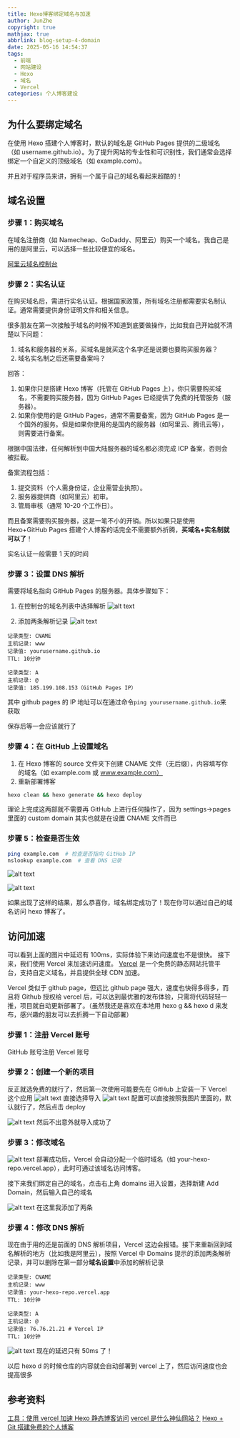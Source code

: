 ```yaml
---
title: Hexo博客绑定域名与加速
author: JunZhe
copyright: true
mathjax: true
abbrlink: blog-setup-4-domain
date: 2025-05-16 14:54:37
tags:
  - 前端
  - 网站建设
  - Hexo
  - 域名
  - Vercel
categories: 个人博客建设
---
```


## 为什么要绑定域名

在使用 Hexo 搭建个人博客时，默认的域名是 GitHub Pages 提供的二级域名（如 username.github.io）。为了提升网站的专业性和可识别性，我们通常会选择绑定一个自定义的顶级域名（如 example.com）。

并且对于程序员来讲，拥有一个属于自己的域名看起来超酷的！

## 域名设置

### 步骤 1：购买域名

在域名注册商（如 Namecheap、GoDaddy、阿里云）购买一个域名。我自己是用的是阿里云，可以选择一些比较便宜的域名。

[阿里云域名控制台](https://dc.console.aliyun.com/#/overview)

### 步骤 2：实名认证

在购买域名后，需进行实名认证。根据国家政策，所有域名注册都需要实名制认证。通常需要提供身份证明文件和相关信息。

很多朋友在第一次接触于域名的时候不知道到底要做操作，比如我自己开始就不清楚以下问题：

1. 域名和服务器的关系，买域名是就买这个名字还是说要也要购买服务器？
2. 域名实名制之后还需要备案吗？

回答：

1. 如果你只是搭建 Hexo 博客（托管在 GitHub Pages 上），你只需要购买域名，不需要购买服务器，因为 GitHub Pages 已经提供了免费的托管服务（服务器）。
2. 如果你使用的是 GitHub Pages，通常不需要备案，因为 GitHub Pages 是一个国外的服务。但是如果你使用的是国内的服务器（如阿里云、腾讯云等），则需要进行备案。

根据中国法律，任何解析到中国大陆服务器的域名都必须完成 ICP 备案，否则会被拦截。

备案流程包括：

1. 提交资料（个人需身份证，企业需营业执照）。
2. 服务器提供商（如阿里云）初审。
3. 管局审核（通常 10-20 个工作日）。

而且备案需要购买服务器，这是一笔不小的开销。所以如果只是使用 Hexo+GitHub Pages 搭建个人博客的话完全不需要额外折腾，**买域名+实名制就可以了**！

实名认证一般需要 1 天的时间

### 步骤 3：设置 DNS 解析

需要将域名指向 GitHub Pages 的服务器。具体步骤如下：

1. 在控制台的域名列表中选择解析
   ![alt text](image-2.png)

1. 添加两条解析记录
   ![alt text](image-3.png)

```
记录类型: CNAME
主机记录: www
记录值: yourusername.github.io
TTL: 10分钟
```

```
记录类型: A
主机记录: @
记录值: 185.199.108.153（GitHub Pages IP）
```

其中 github pages 的 IP 地址可以在通过命令`ping yourusername.github.io`来获取

保存后等一会应该就行了

### 步骤 4：在 GitHub 上设置域名

1. 在 Hexo 博客的 source 文件夹下创建 CNAME 文件（无后缀），内容填写你的域名（如 example.com 或 www.example.com）
2. 重新部署博客

```bash
hexo clean && hexo generate && hexo deploy
```

理论上完成这两部就不需要再 GitHub 上进行任何操作了，因为 settings->pages 里面的 custom domain 其实也就是在设置 CNAME 文件而已

### 步骤 5：检查是否生效

```bash
ping example.com  # 检查是否指向 GitHub IP
nslookup example.com  # 查看 DNS 记录
```

![alt text](image-1.png)

![alt text](image.png)

如果出现了这样的结果，那么恭喜你，域名绑定成功了！现在你可以通过自己的域名访问 hexo 博客了。

## 访问加速

可以看到上面的图片中延迟有 100ms，实际体验下来访问速度也不是很快。
接下来，我们使用 Vercel 来加速访问速度。
[Vercel](https://vercel.com) 是一个免费的静态网站托管平台，支持自定义域名，并且提供全球 CDN 加速。

Vercel 类似于 github page，但远比 github page 强大，速度也快得多得多，而且将 Github 授权给 vercel 后，可以达到最优雅的发布体验，只需将代码轻轻一推，项目就自动更新部署了。（虽然我还是喜欢在本地用 hexo g && hexo d 来发布，感兴趣的朋友可以去折腾一下自动部署）

### 步骤 1：注册 Vercel 账号

GitHub 账号注册 Vercel 账号

### 步骤 2：创建一个新的项目

反正就选免费的就行了，然后第一次使用可能要先在 GitHub 上安装一下 Vercel 这个应用
![alt text](image-4.png)
直接选择导入
![alt text](image-5.png)
配置可以直接按照我图片里面的，默认就行了，然后点击 deploy

![alt text](image-6.png)
然后不出意外就导入成功了

### 步骤 3：修改域名

![alt text](image-8.png)
部署成功后，Vercel 会自动分配一个临时域名（如 your-hexo-repo.vercel.app），此时可通过该域名访问博客。

接下来我们绑定自己的域名，点击右上角 domains 进入设置，选择新建 Add Domain，然后输入自己的域名

![alt text](image-7.png)
在这里我添加了两条

### 步骤 4：修改 DNS 解析

现在由于用的还是前面的 DNS 解析项目，Vercel 这边会报错。接下来重新回到域名解析的地方（比如我是阿里云），按照 Vercel 中 Domains 提示的添加两条解析记录，并可以删除在第一部分**域名设置**中添加的解析记录

```
记录类型: CNAME
主机记录: www
记录值: your-hexo-repo.vercel.app
TTL: 10分钟
```

```
记录类型: A
主机记录: @
记录值: 76.76.21.21 # Vercel IP
TTL: 10分钟
```

![alt text](image-9.png)
现在的延迟只有 50ms 了！

以后 hexo d 的时候仓库的内容就会自动部署到 vercel 上了，然后访问速度也会提高很多

## 参考资料

[工具：使用 vercel 加速 Hexo 静态博客访问](https://vincentqin.tech/posts/speedup-gitpage/)
[vercel 是什么神仙网站？](https://zhuanlan.zhihu.com/p/347990778)
[Hexo + Git 搭建免费的个人博客](https://www.cylong.com/blog/2016/04/19/hexo-git/)